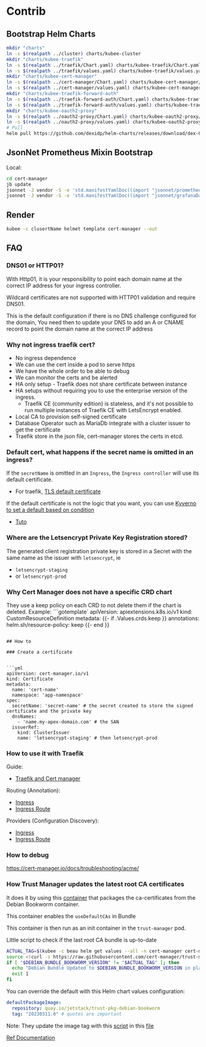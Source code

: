 # Contrib



## Bootstrap Helm Charts

```bash
mkdir "charts"
ln -s $(realpath ../cluster) charts/kubee-cluster
mkdir "charts/kubee-traefik"
ln -s $(realpath ../traefik/Chart.yaml) charts/kubee-traefik/Chart.yaml
ln -s $(realpath ../traefik/values.yaml) charts/kubee-traefik/values.yaml
mkdir "charts/kubee-cert-manager"
ln -s $(realpath ../cert-manager/Chart.yaml) charts/kubee-cert-manager/Chart.yaml
ln -s $(realpath ../cert-manager/values.yaml) charts/kubee-cert-manager/values.yaml
mkdir "charts/kubee-traefik-forward-auth"
ln -s $(realpath ../traefik-forward-auth/Chart.yaml) charts/kubee-traefik-forward-auth/Chart.yaml
ln -s $(realpath ../traefik-forward-auth/values.yaml) charts/kubee-traefik-forward-auth/values.yaml
mkdir "charts/kubee-oauth2-proxy"
ln -s $(realpath ../oauth2-proxy/Chart.yaml) charts/kubee-oauth2-proxy/Chart.yaml
ln -s $(realpath ../oauth2-proxy/values.yaml) charts/kubee-oauth2-proxy/values.yaml
# Pull
helm pull https://github.com/dexidp/helm-charts/releases/download/dex-0.20.0/dex-0.20.0.tgz -d charts --untar
```


## JsonNet Prometheus Mixin Bootstrap

Local:
```bash
cd cert-manager
jb update
jsonnet -J vendor -S -e 'std.manifestYamlDoc((import "jsonnet/prometheusRule.jsonnet"))'
jsonnet -J vendor -S -e 'std.manifestYamlDoc((import "jsonnet/grafanaDashboard.jsonnet"))'
```

## Render

```bash
kubee -c clusertName helmet template cert-manager --out
```


## FAQ

### DNS01 or HTTP01?

With Http01, it is your responsibility to point each domain name at the correct IP address for your ingress controller.

Wildcard certificates are not supported with HTTP01 validation and require DNS01.

This is the default configuration if there is no DNS challenge configured for the domain,
You need then to update your DNS to add an A or CNAME record to point the domain name at the correct IP address


### Why not ingress traefik cert?


* No ingress dependence
* We can use the cert inside a pod to serve https
* We have the whole order to be able to debug
* We can monitor the certs and be alerted
* HA only setup - Traefik does not share certificate between instance
* HA setups without requiring you to use the enterprise version of the ingress.
    * Traefik CE (community edition) is stateless, and it's not possible to run multiple instances of Traefik CE with LetsEncrypt enabled.
* Local CA to provision self-signed certificate
* Database Operator such as MariaDb integrate with a cluster issuer to get the certificate
* Traefik store in the json file, cert-manager stores the certs in etcd.


### Default cert, what happens if the secret name is omitted in an ingress?

If the `secretName` is omitted in an `Ingress`, the `Ingress controller`
will use its default certificate.

* For traefik, [TLS default certificate](https://doc.traefik.io/traefik/https/tls/#default-certificate)


If the default certificate is not the logic that you want,
you can use [Kyverno to set a default based on condition](https://cert-manager.io/docs/tutorials/certificate-defaults/)

* [Tuto](https://cert-manager.io/docs/devops-tips/syncing-secrets-across-namespaces/#serving-a-wildcard-to-ingress-resources-in-different-namespaces-default-ssl-certificate)

### Where are the Letsencrypt Private Key Registration stored?

The generated client registration private key is stored in a Secret with the same name
as the issuer with `letsencrypt`, ie

* `letsencrypt-staging`
* or `letsencrypt-prod`

### Why Cert Manager does not have a specific CRD chart

They use a keep policy on each CRD to not delete them if the chart is deleted.
Example:
```gotemplate`
apiVersion: apiextensions.k8s.io/v1
kind: CustomResourceDefinition
metadata:
  {{- if .Values.crds.keep }}
  annotations:
    helm.sh/resource-policy: keep
  {{- end }}
```

## How to

### Create a certificate


```yml
apiVersion: cert-manager.io/v1
kind: Certificate
metadata:
  name: 'cert-name'
  namespace: 'app-namespace'
spec:
  secretName: 'secret-name' # the secret created to store the signed certificate and the private key
  dnsNames:
    - 'name.my-apex-domain.com' # the SAN
  issuerRef:
    kind: ClusterIssuer
    name: 'letsencrypt-staging' # then letsencrypt-prod
```

### How to use it with Traefik

Guide:
* [Traefik and Cert manager](https://doc.traefik.io/traefik/user-guides/cert-manager/)

Routing (Annotation):
* [Ingress](https://doc.traefik.io/traefik/routing/providers/kubernetes-ingress/)
* [Ingress Route](https://doc.traefik.io/traefik/routing/providers/kubernetes-crd/)

Providers (Configuration Discovery):
* [Ingress](https://doc.traefik.io/traefik/providers/kubernetes-ingress/)
* [Ingress Route](https://doc.traefik.io/traefik/providers/kubernetes-crd/)

### How to debug

https://cert-manager.io/docs/troubleshooting/acme/

### How Trust Manager updates the latest root CA certificates

It does it by using this [container](https://quay.io/repository/jetstack/trust-pkg-debian-bookworm?tab=tags) that packages the ca-certificates  from the Debian Bookworm container.

This container enables the `useDefaultCAs` in Bundle

This container is then run as an init container in the `trust-manager` pod.

Little script to check if the last root CA bundle is up-to-date
```bash
ACTUAL_TAG=$(kubee -c beau helm get values --all -n cert-manager cert-manager | yq '.trust-manager.defaultPackageImage.tag')
source <(curl -s https://raw.githubusercontent.com/cert-manager/trust-manager/refs/heads/main/make/00_debian_bookworm_version.mk)
if [ "$DEBIAN_BUNDLE_BOOKWORM_VERSION" != "$ACTUAL_TAG" ]; then
  echo "Debian Bundle Updated to $DEBIAN_BUNDLE_BOOKWORM_VERSION in place of $ACTUAL_TAG"
  exit 1
fi
```

You can override the default with this Helm chart values configuration:
```yaml
defaultPackageImage:
  repository: quay.io/jetstack/trust-pkg-debian-bookworm
  tag: "20230311.0" # quotes are important
```

Note: They update the image tag with this [script](https://github.com/cert-manager/trust-manager/blob/v0.16.0/make/debian-trust-package-fetch.sh) in this [file](https://github.com/cert-manager/trust-manager/blob/v0.16.0/make/00_debian_bookworm_version.mk)

[Ref Documentation](https://cert-manager.io/docs/trust/trust-manager/#securely-maintaining-a-trust-manager-installation)